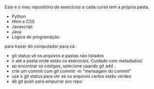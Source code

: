 Este é o meu repositório de exercícios e cada curso tem a própria pasta.

- Python
- Html e CSS
- Javascript 
- Java
- Lógica de programação

para trazer do computador para cá:

- git status vê os arquivos e pastas não listados
- ir até a pasta onde estão os exercícios. Cuidado com metadados!
- ao encontrar os códigos, selecione usando git add . 
- crie um commit com git commit -m "mensagem do commit"
- use o git status para ver se os arquivos certos estão verdes
- dê git push para empurrar pro repo
